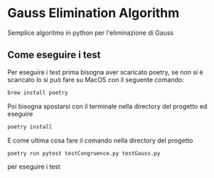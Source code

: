 
# Gauss Elimination Algorithm

Semplice algoritmo in python per l'eliminazione di Gauss



## Come eseguire i test

Per eseguire i test prima bisogna aver scaricato poetry, se non si è scaricato lo si può fare su MacOS con il seguente comando:

```bash
brew install poetry
```

Poi bisogna spostarsi con il terminale nella directory del progetto ed eseguire

```bash
poetry install
```

E come ultima cosa fare il comando nella directory del progetto

```bash
poetry run pytest testCongruence.py testGauss.py
```

per eseguire i test




